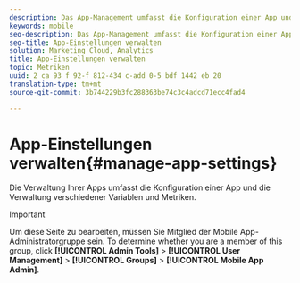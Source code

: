 ```yaml
---
description: Das App-Management umfasst die Konfiguration einer App und die Verwaltung der verschiedenen Variablen und Metriken.
keywords: mobile
seo-description: Das App-Management umfasst die Konfiguration einer App und die Verwaltung der verschiedenen Variablen und Metriken.
seo-title: App-Einstellungen verwalten
solution: Marketing Cloud, Analytics
title: App-Einstellungen verwalten
topic: Metriken
uuid: 2 ca 93 f 92-f 812-434 c-add 0-5 bdf 1442 eb 20
translation-type: tm+mt
source-git-commit: 3b744229b3fc288363be74c3c4adcd71ecc4fad4

---
```



# App-Einstellungen verwalten{#manage-app-settings}

Die Verwaltung Ihrer Apps umfasst die Konfiguration einer App und die Verwaltung verschiedener Variablen und Metriken.

>[!IMPORTANT]
>
>Um diese Seite zu bearbeiten, müssen Sie Mitglied der Mobile App-Administratorgruppe sein. To determine whether you are a member of this group, click **[!UICONTROL Admin Tools]** &gt; **[!UICONTROL User Management]** &gt; **[!UICONTROL Groups]** &gt; **[!UICONTROL Mobile App Admin]**.
